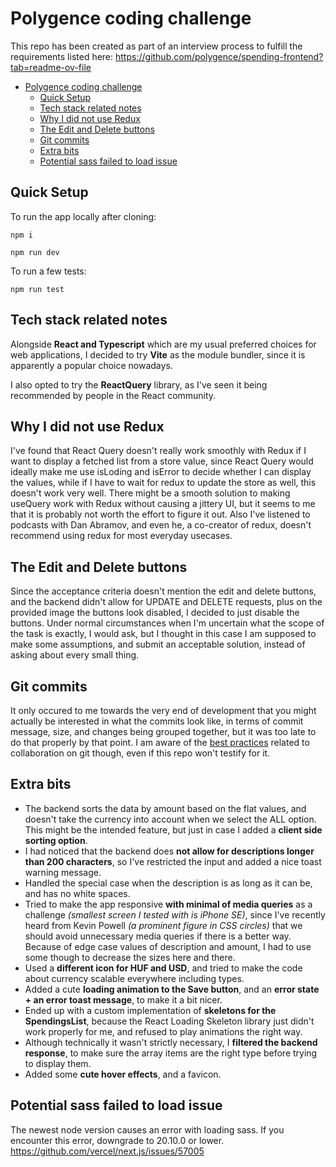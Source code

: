 # Polygence coding challenge

This repo has been created as part of an interview process to fulfill the requirements listed here:
https://github.com/polygence/spending-frontend?tab=readme-ov-file

-   [Polygence coding challenge](#polygence-coding-challenge)
    -   [Quick Setup](#quick-setup)
    -   [Tech stack related notes](#tech-stack-related-notes)
    -   [Why I did not use Redux](#why-i-did-not-use-redux)
    -   [The Edit and Delete buttons](#the-edit-and-delete-buttons)
    -   [Git commits](#git-commits)
    -   [Extra bits](#extra-bits)
    -   [Potential sass failed to load issue](#potential-sass-failed-to-load-issue)

## Quick Setup

To run the app locally after cloning:

```
npm i
```

```
npm run dev
```

To run a few tests:

```
npm run test
```

## Tech stack related notes

Alongside **React and Typescript** which are my usual preferred choices for web applications, I decided to try **Vite** as the module bundler, since it is apparently a popular choice nowadays.

I also opted to try the **ReactQuery** library, as I've seen it being recommended by people in the React community.

## Why I did not use Redux

I've found that React Query doesn't really work smoothly with Redux if I want to display a fetched list from a store value, since React Query would ideally make me use isLoding and isError to decide whether I can display the values, while if I have to wait for redux to update the store as well, this doesn't work very well. There might be a smooth solution to making useQuery work with Redux without causing a jittery UI, but it seems to me that it is probably not worth the effort to figure it out.
Also I've listened to podcasts with Dan Abramov, and even he, a co-creator of redux, doesn't recommend using redux for most everyday usecases.

## The Edit and Delete buttons

Since the acceptance criteria doesn't mention the edit and delete buttons, and the backend didn't allow for UPDATE and DELETE requests, plus on the provided image the buttons look disabled, I decided to just disable the buttons. Under normal circumstances when I'm uncertain what the scope of the task is exactly, I would ask, but I thought in this case I am supposed to make some assumptions, and submit an acceptable solution, instead of asking about every small thing.

## Git commits

It only occured to me towards the very end of development that you might actually be interested in what the commits look like, in terms of commit message, size, and changes being grouped together, but it was too late to do that properly by that point. I am aware of the [best practices](https://www.conventionalcommits.org/en/v1.0.0/#summary) related to collaboration on git though, even if this repo won't testify for it.

## Extra bits

-   The backend sorts the data by amount based on the flat values, and doesn't take the currency into account when we select the ALL option. This might be the intended feature, but just in case I added a **client side sorting option**.
-   I had noticed that the backend does **not allow for descriptions longer than 200 characters**, so I've restricted the input and added a nice toast warning message.
-   Handled the special case when the description is as long as it can be, and has no white spaces.
-   Tried to make the app responsive **with minimal of media queries** as a challenge _(smallest screen I tested with is iPhone SE)_, since I've recently heard from Kevin Powell _(a prominent figure in CSS circles)_ that we should avoid unnecessary media queries if there is a better way. Because of edge case values of description and amount, I had to use some though to decrease the sizes here and there.
-   Used a **different icon for HUF and USD**, and tried to make the code about currency scalable everywhere including types.
-   Added a cute **loading animation to the Save button**, and an **error state + an error toast message**, to make it a bit nicer.
-   Ended up with a custom implementation of **skeletons for the SpendingsList**, because the React Loading Skeleton library just didn't work properly for me, and refused to play animations the right way.
-   Although technically it wasn't strictly necessary, I **filtered the backend response**, to make sure the array items are the right type before trying to display them.
-   Added some **cute hover effects**, and a favicon.

## Potential sass failed to load issue

The newest node version causes an error with loading sass. If you encounter this error, downgrade to 20.10.0 or lower.
https://github.com/vercel/next.js/issues/57005
